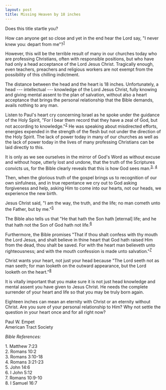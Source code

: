 ```yaml
---
layout: post
title: Missing Heaven by 18 inches
---
```


Does this title startle you?

How can anyone get so close and yet in the end hear the Lord say, "I never knew
you: depart from me"?<sup>[1][]</sup>

However, this will be the terrible result of many in our churches today who are
professing Christians, often with responsible positions, but who have had only
a head acceptance of the Lord Jesus Christ. Tragically enough, even teachers,
preachers and religious workers are not exempt from the possibility of this
chilling indictment.

The distance between the head and the heart is 18 inches. Unfortunately, a head
--- intellectual --- knowledge of the Lord Jesus Christ, fully knowing and
giving mental assent to the plan of salvation, without also a heart acceptance
that brings the personal relationship that the Bible demands, avails nothing to
any man.

Listen to Paul's heart cry concerning Israel as he spoke under the guidance of
the Holy Spirit, "For I bear them record that they have a zeal of God, but not
according to knowledge."<sup>[2][]</sup> He was speaking about misdirected efforts, energies
expended in the strength of the flesh but not under the direction of the Holy
Spirit. The lack of power today in many of our churches as well as the lack of
power today in the lives of many professing Christians can be laid directly to
this.

It is only as we see ourselves in the mirror of God's Word as without excuse
and without hope, utterly lost and undone, that the truth of the Scriptures
convicts us, for the Bible clearly reveals that this is how God sees man.<sup>[3,][3]</sup> <sup>[4][]</sup>

Then, when the glorious truth of the gospel brings us to recognition of our own
sinfulness, and in true repentance we cry out to God asking forgiveness and
help, asking Him to come into our hearts, not our heads, we experience the new
birth.

Jesus Christ said, "I am the way, the truth, and the life; no man cometh unto
the Father, but by me."<sup>[5][]</sup>

The Bible also tells us that "He that hath the Son hath [eternal] life; and he
that hath not the Son of God hath not life.<sup>[6][]</sup>

Furthermore, the Bible promises "That if thou shalt confess with thy mouth the
Lord Jesus, and shalt believe in thine heart that God hath raised Him from the
dead, thou shalt be saved. For with the heart man believeth unto righteousness;
and with the mouth confession is made unto salvation."<sup>[7][]</sup>

Christ wants your heart, not just your head because "The Lord seeth not as man
seeth; for man looketh on the outward appearance, but the Lord looketh on the
heart."<sup>[8][]</sup>

It is vitally important that you make sure it is not just head knowledge and
mental assent you have given to Jesus Christ. He needs the complete surrender
of your heart and life so that you may be truly born again.

Eighteen inches can mean an eternity with Christ or an eternity without Christ.
Are you sure of your personal relationship to Him? Why not settle the question
in your heart once and for all right now?

Paul W. Empet  
American Tract Society  

_Bible References:_

  1\. Matthew 7:23  
  2\. Romans 10:2  
  3\. Romans 3:10-18  
  4\. Romans 3:21-23  
  5\. John 14:6  
  6\. I John 5:12  
  7\. Romans 10:9-10  
  8\. I Samuel 16:7

[1]: http://www.blueletterbible.org/Bible.cfm?b=Mat&c=7&v=23&t=KJV#23 "Matthew 7:23"
[2]: http://www.blueletterbible.org/Bible.cfm?b=Rom&c=10&v=2&t=KJV#2 "Romans 10:2"
[3]: http://www.blueletterbible.org/Bible.cfm?b=Rom&c=3&v=10&t=KJV#10 "Romans 3:10-18"
[4]: http://www.blueletterbible.org/Bible.cfm?b=Rom&c=3&v=21&t=KJV#21 "Romans 3:21-23"
[5]: http://www.blueletterbible.org/Bible.cfm?b=Jhn&c=14&v=6&t=KJV#6 "John 14:6"
[6]: http://www.blueletterbible.org/Bible.cfm?b=1Jo&c=5&v=12&t=KJV#12 "I John 5:12"
[7]: http://www.blueletterbible.org/Bible.cfm?b=Rom&c=10&v=9&t=KJV#9 "Romans 10:9-10"
[8]: http://www.blueletterbible.org/Bible.cfm?b=1Sa&c=16&v=7&t=KJV#7 "I Samuel 16:7"
